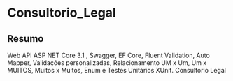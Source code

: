 # Consultorio_Legal

## Resumo
Web API ASP NET Core 3.1 , Swagger, EF Core, Fluent Validation, Auto Mapper, Validações personalizadas, Relacionamento UM x Um, Um x MUITOS, Muitos x Muitos, Enum e Testes Unitários XUnit. Consultorio Legal
